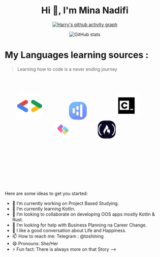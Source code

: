 <h1 align="center">Hi 👋, I'm Mina Nadifi</h1>

<div align="center">

[![Harry's github activity graph](https://github-readme-activity-graph.vercel.app/graph?username=Mina-Nadifi&theme=github)](https://github.com/ashutosh00710/github-readme-activity-graph)

![GitHub stats](https://github-readme-stats.vercel.app/api?username=Mina-Nadifi&show_icons=true&theme=onedark)

</div>

# My Languages learning sources :

> Learning how to code is a never ending journey

<br /><br />

[<p align="center"><img  />][googledev]
[<img  alt="Google for Developers"  style="margin-right:15px; margin-left:15px; border-radius:20px; " width="86px" src="https://raw.githubusercontent.com/Mina-Nadifi/Mina-Nadifi/main/Img/googledev.png" />][googledev]&nbsp;&nbsp;&nbsp;&nbsp;&nbsp;&nbsp;&nbsp;&nbsp;&nbsp;&nbsp;&nbsp;&nbsp;
[<kbd><img alt="Hyperskill: Study plan" style="margin-right:15px; margin-left:15px; border-radius:20px; " width="56px" src="https://raw.githubusercontent.com/Mina-Nadifi/Mina-Nadifi/main/Img/hyperskill.png" /></kbd>][hyperskill]&nbsp;&nbsp;&nbsp;&nbsp;&nbsp;&nbsp;&nbsp;&nbsp;&nbsp;&nbsp;&nbsp;&nbsp;
[<img alt="codecademy"  style="margin-right:15px; margin-left:15px; border-radius:20px; " width="86px" src="https://raw.githubusercontent.com/Mina-Nadifi/Mina-Nadifi/main/Img/codecademy.png" />][codecademy]&nbsp;&nbsp;&nbsp;&nbsp;&nbsp;&nbsp;&nbsp;&nbsp;&nbsp;&nbsp;&nbsp;&nbsp;
[<kbd><img alt="SheCodes"  style="margin-right:15px; margin-left:15px; border-radius:20px; " width="56px" src="https://raw.githubusercontent.com/Mina-Nadifi/Mina-Nadifi/main/Img/shecodes.png" /></kbd>][shecodes]&nbsp;&nbsp;&nbsp;&nbsp;&nbsp;&nbsp;&nbsp;&nbsp;&nbsp;&nbsp;&nbsp;&nbsp;
[<kbd><img alt="freeCodeCamp" style="margin-right:15px; margin-left:15px; border-radius:20px; " width="56px" src="https://raw.githubusercontent.com/Mina-Nadifi/Mina-Nadifi/main/Img/freecodecamp.png" /></kbd></p>][freecodecamp]
<br /><br /><br /><br /><br />

<br />
<br />

Here are some ideas to get you started:

- 🔭 I’m currently working on Project Based Studying.
- 🌱 I’m currently learning Kotlin.
- 👯 I’m looking to collaborate on developing OOS apps mostly Kotlin & Rust.
- 🤔 I’m looking for help with Business Planning na Career Change.
- 💬 I like a good conversation about Life and Happiness.
- 📫 How to reach me: Telegram : @toshining
- 😄 Pronouns: She/Her
- ⚡ Fun fact: There is always more on that Story
  -->

[freecodecamp]: https://www.freecodecamp.org/Mina-Nadifi
[shecodes]: https://www.shecodes.io/graduates/74197-mina-r-nadifi/
[hyperskill]: https://hyperskill.org/profile/521653663
[googledev]: https://g.dev/MinaRNadifi
[codecademy]: https://www.codecademy.com/profiles/Mina-Nadifi
[stackoverflow]: https://stackoverflow.com/users/22393472/mina-r-nadifi
[twitter]: https://twitter.com/Minarnacc
[linkedin]: https://www.linkedin.com/in/mina-r-nadifi-5a97ba272
[portfolio]: https://
[github]: https://github.com/Mina-Nadifi
[def]: README.md
